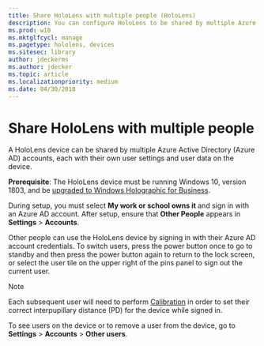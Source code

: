 ```yaml
---
title: Share HoloLens with multiple people (HoloLens)
description: You can configure HoloLens to be shared by multiple Azure Active Directory accounts.
ms.prod: w10
ms.mktglfcycl: manage
ms.pagetype: hololens, devices
ms.sitesec: library
author: jdeckerms
ms.author: jdecker
ms.topic: article
ms.localizationpriority: medium
ms.date: 04/30/2018
---
```


# Share HoloLens with multiple people


A HoloLens device can be shared by multiple Azure Active Directory (Azure AD) accounts, each with their own user settings and user data on the device.

**Prerequisite**: The HoloLens device must be running Windows 10, version 1803, and be [upgraded to Windows Holographic for Business](hololens-upgrade-enterprise.md).

During setup, you must select **My work or school owns it** and sign in with an Azure AD account. After setup, ensure that **Other People** appears in **Settings** > **Accounts**.

Other people can use the HoloLens device by signing in with their Azure AD account credentials. To switch users, press the power button once to go to standby and then press the power button again to return to the lock screen, or select the user tile on the upper right of the pins panel to sign out the current user.  

>[!NOTE] 
>Each subsequent user will need to perform [Calibration](https://developer.microsoft.com/windows/mixed-reality/calibration) in order to set their correct interpupillary distance (PD) for the device while signed in.

To see users on the device or to remove a user from the device, go to **Settings** > **Accounts** > **Other users**.
 

 

